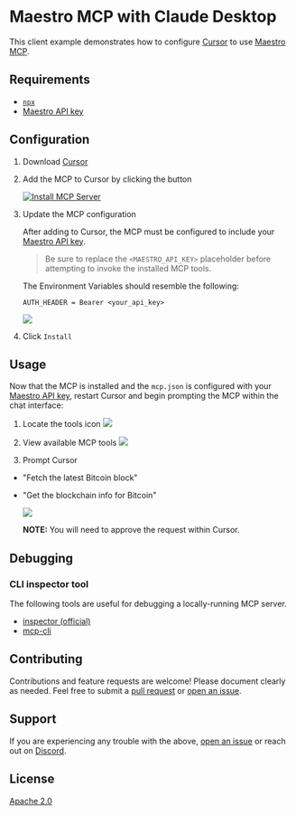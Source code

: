 # Maestro MCP with Claude Desktop

This client example demonstrates how to configure [Cursor](https://cursor.com/) to use [Maestro MCP](https://github.com/maestro-org/maestro-mcp-server).

## Requirements

-   [`npx`](https://docs.npmjs.com/downloading-and-installing-node-js-and-npm)
-   [Maestro API key](https://dashboard.gomaestro.org)

## Configuration

1. Download [Cursor](https://cursor.com/)

2. Add the MCP to Cursor by clicking the button

    [![Install MCP Server](https://cursor.com/deeplink/mcp-install-dark.svg)](https://cursor.com/install-mcp?name=maestro-mcp-server&config=JTdCJTIyY29tbWFuZCUyMiUzQSUyMm5weCUyMC15JTIwbWNwLXJlbW90ZSUyMGh0dHBzJTNBJTJGJTJGeGJ0LW1haW5uZXQuZ29tYWVzdHJvLWFwaS5vcmclMkZ2MCUyRm1jcCUyMC0taGVhZGVyJTIwQXV0aG9yaXphdGlvbiUzQSUyNCU3QkFVVEhfSEVBREVSJTdEJTIwLS10cmFuc3BvcnQlMjBodHRwLW9ubHklMjIlMkMlMjJlbnYlMjIlM0ElN0IlMjJBVVRIX0hFQURFUiUyMiUzQSUyMkJlYXJlciUyMCUzQ01BRVNUUk9fQVBJX0tFWSUzRSUyMiU3RCU3RA%3D%3D)

3. Update the MCP configuration

    After adding to Cursor, the MCP must be configured to include your [Maestro API key](https://dashboard.gomaestro.org).

    > Be sure to replace the `<MAESTRO_API_KEY>` placeholder before attempting to invoke the installed MCP tools.

    The Environment Variables should resemble the following:

    ```
    AUTH_HEADER = Bearer <your_api_key>
    ```

    ![](https://github.com/user-attachments/assets/f187a235-8af5-4367-996a-2e0a54a06c9d)

4. Click `Install`

## Usage

Now that the MCP is installed and the `mcp.json` is configured with your [Maestro API key](https://dashboard.gomaestro.org), restart Cursor and begin prompting the MCP within the chat interface:

1. Locate the tools icon
   ![](https://github.com/user-attachments/assets/4744b56f-479f-4ee1-a05e-2887a6bce64e)

2. View available MCP tools
   ![](https://github.com/user-attachments/assets/ba577607-1df3-40eb-99e2-c542730da607)

3. Prompt Cursor

-   "Fetch the latest Bitcoin block"
-   "Get the blockchain info for Bitcoin"

    ![](https://github.com/user-attachments/assets/655f19f5-5bc3-4440-90bb-89d4f5539401)

    **NOTE:** You will need to approve the request within Cursor.

## Debugging

### CLI inspector tool

The following tools are useful for debugging a locally-running MCP server.

-   [inspector (official)](https://github.com/modelcontextprotocol/inspector)
-   [mcp-cli](https://github.com/wong2/mcp-cli)

## Contributing

Contributions and feature requests are welcome! Please document clearly as needed. Feel free to submit a [pull request](https://github.com/maestro-org/maestro-mcp-client-examples/compare) or [open an issue](https://github.com/maestro-org/maestro-mcp-client-examples/issues/new).

## Support

If you are experiencing any trouble with the above, [open an issue](https://github.com/maestro-org/maestro-mcp-client-examples/issues/new) or reach out on [Discord](https://discord.gg/ES2rDhBJt3).

## License

[Apache 2.0](../../LICENSE)
